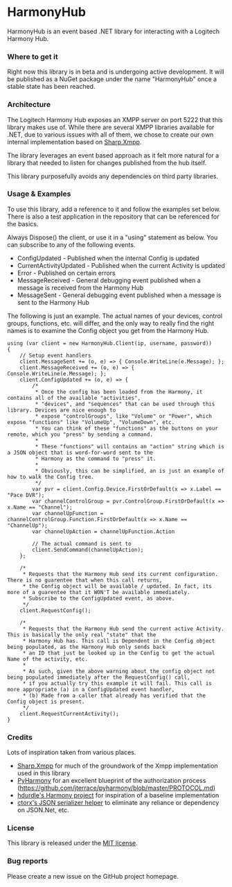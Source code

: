 # HarmonyHub

HarmonyHub is an event based .NET library for interacting with a Logitech Harmony Hub. 

### Where to get it

Right now this library is in beta and is undergoing active development. It will be published as a NuGet package under the name "HarmonyHub" once
a stable state has been reached.

### Architecture

The Logitech Harmony Hub exposes an XMPP server on port 5222 that this library makes use of. While there are several XMPP libraries available for .NET,
due to various issues with all of them, we chose to create our own internal implementation based on [Sharp.Xmpp](https://github.com/pgstath/Sharp.Xmpp).

The library leverages an event based approach as it felt more natural for a library that needed to listen for changes published from the hub itself. 

This library purposefully avoids any dependencies on third party libraries.

### Usage & Examples

To use this library, add a reference to it and follow the examples set below. There is also a test application in the repository that can be referenced 
for the basics.

Always Dispose() the client, or use it in a "using" statement as below. You can subscribe to any of the following events.

+ ConfigUpdated - Published when the internal Config is updated
+ CurrentActivityUpdated - Published when the current Activity is updated
+ Error - Published on certain errors
+ MessageReceived - General debugging event published when a message is received from the Harmony Hub
+ MessageSent - General debugging event published when a message is sent to the Harmony Hub

The following is just an example. The actual names of your devices, control groups, functions, etc. will differ, and the only way to really find the 
right names is to examine the Config object you get from the Harmony Hub.

    using (var client = new HarmonyHub.Client(ip, username, password))
    {
        // Setup event handlers
        client.MessageSent += (o, e) => { Console.WriteLine(e.Message); };
        client.MessageReceived += (o, e) => { Console.WriteLine(e.Message); };
        client.ConfigUpdated += (o, e) => {
            /* 
             * Once the config has been loaded from the Harmony, it contains all of the available "activities",
             * "devices", and "sequences" that can be used through this library. Devices are nice enough to 
             * expose "controlGroups", like "Volume" or "Power", which expose "functions" like "VolumeUp", "VolumeDown", etc.
             * You can think of these "functions" as the buttons on your remote, which you "press" by sending a command.
             *
             * These "functions" will contains an "action" string which is a JSON object that is word-for-word sent to the
             * Harmony as the command to "press" it.
             *
             * Obviously, this can be simplified, an is just an example of how to walk the Config tree.
             */
            var pvr = client.Config.Device.FirstOrDefault(x => x.Label == "Pace DVR");
            var channelControlGroup = pvr.ControlGroup.FirstOrDefault(x => x.Name == "Channel");
            var channelUpFunction = channelControlGroup.Function.FirstOrDefault(x => x.Name == "ChannelUp");
            var channelUpAction = channelUpFunction.Action

            // The actual command is sent to 
            client.SendCommand(channelUpAction);
        };

        /*
         * Requests that the Harmony Hub send its current configuration. There is no guarentee that when this call returns,
         * the Config object will be available / updated. In fact, its more of a guarentee that it WON'T be available immediately.
         * Subscribe to the ConfigUpdated event, as above.
         */
        client.RequestConfig();

        /*
         * Requests that the Harmony Hub send the current active Activity. This is basically the only real "state" that the
         * Harmony Hub has. This call is Dependent in the Config object being populated, as the Harmony Hub only sends back 
         * an ID that just be looked up in the Config to get the actual Name of the activity, etc.
         *
         * As such, given the above warning about the config object not being populated immediately after the RequestConfig() call,
         * if you actually try this example it will fail. This call is more appropriate (a) in a ConfigUpdated event handler, 
         * (b) Made from a caller that already has verified that the Config object is present.
         */
        client.RequestCurrentActivity();
    }

### Credits
Lots of inspiration taken from various places.

+ [Sharp.Xmpp](https://github.com/pgstath/Sharp.Xmpp) for much of the groundwork of the Xmpp implementation used in this library
+ [PyHarmony](https://github.com/jterrace/pyharmony) for an excellent blueprint of the authorization process (https://github.com/jterrace/pyharmony/blob/master/PROTOCOL.md)
+ [hdurdle's Harmony project](https://github.com/hdurdle/harmony) for inspiration of a baseline implementation
+ [ctorx's JSON serializer helper](http://stackoverflow.com/questions/9573119/how-to-parse-json-without-json-net-library) to eliminate any reliance or dependency on JSON.Net, etc.

### License

This library is released under the [MIT license](https://github.com/i8beef/HarmonyHub/blob/master/LICENSE).

### Bug reports

Please create a new issue on the GitHub project homepage.